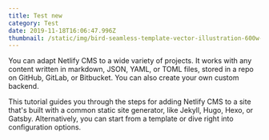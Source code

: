 ```yaml
---
title: Test new
category: Test
date: 2019-11-18T16:06:47.996Z
thumbnail: /static/img/bird-seamless-template-vector-illustration-600w-1490730368.jpg
---
```

You can adapt Netlify CMS to a wide variety of projects. It works with any content written in markdown, JSON, YAML, or TOML files, stored in a repo on GitHub, GitLab, or Bitbucket. You can also create your own custom backend.



This tutorial guides you through the steps for adding Netlify CMS to a site that's built with a common static site generator, like Jekyll, Hugo, Hexo, or Gatsby. Alternatively, you can start from a template or dive right into configuration options.
